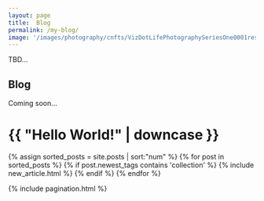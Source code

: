 ```yaml
---
layout: page
title:  Blog
permalink: /my-blog/
image: '/images/photography/cnfts/VizDotLifePhotographySeriesOne0001resized_25.jpg'
---
```

TBD...

## Blog
Coming soon...

<div class="container">
  <h1>{{ "Hello World!" | downcase }}</h1>
  <div class="row animate">
    {% assign sorted_posts = site.posts | sort:"num" %}
    {% for post in sorted_posts %}
      {% if post.newest_tags contains 'collection' %}
        {% include new_article.html %}
      {% endif %}
    {% endfor %}
  </div>
</div>

{% include pagination.html %}
